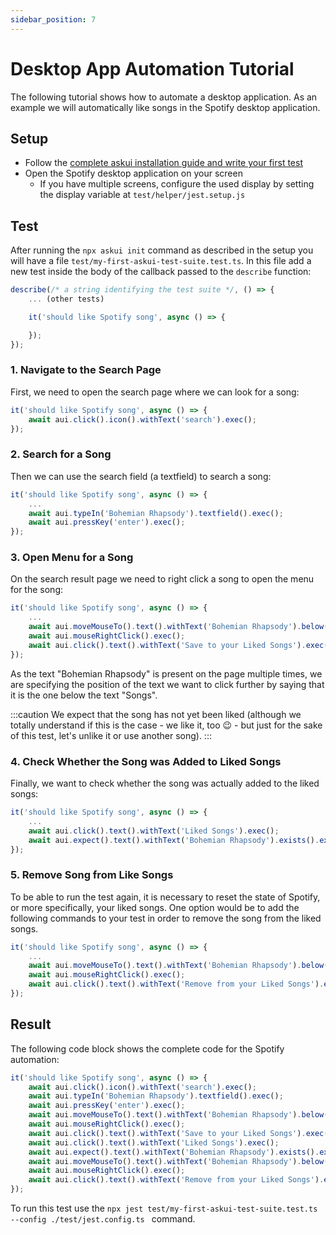 ```yaml
---
sidebar_position: 7
---
```


# Desktop App Automation Tutorial

The following tutorial shows how to automate a desktop application. As an example we will automatically like songs in the Spotify desktop application.

## Setup

* Follow the <a href="../Getting%20Started/getting-started" target="_blank">complete askui installation guide and write your first test</a>
* Open the Spotify desktop application on your screen
  * If you have multiple screens, configure the used display by setting the display variable at `test/helper/jest.setup.js`

## Test

After running the `npx askui init` command as described in the setup you will have a file `test/my-first-askui-test-suite.test.ts`. In this file add a new test inside the body of the callback passed to the `describe` function:

```ts
describe(/* a string identifying the test suite */, () => {
    ... (other tests)

    it('should like Spotify song', async () => {

    });
});
```

### 1. Navigate to the Search Page

First, we need to open the search page where we can look for a song:

```ts
it('should like Spotify song', async () => {
    await aui.click().icon().withText('search').exec();
});
```

### 2. Search for a Song

Then we can use the search field (a textfield) to search a song:

```ts
it('should like Spotify song', async () => {
    ...
    await aui.typeIn('Bohemian Rhapsody').textfield().exec();
    await aui.pressKey('enter').exec();
});
```

### 3. Open Menu for a Song

On the search result page we need to right click a song to open the menu for the song:

```ts
it('should like Spotify song', async () => {
    ...
    await aui.moveMouseTo().text().withText('Bohemian Rhapsody').below().text().withText('Songs').exec();
    await aui.mouseRightClick().exec();
    await aui.click().text().withText('Save to your Liked Songs').exec();
});
```

As the text "Bohemian Rhapsody" is present on the page multiple times, we are specifying the position of the text we want to click further by saying that it is the one below the text "Songs".

:::caution
We expect that the song has not yet been liked (although we totally understand if this is the case - we like it, too 😉 - but just for the sake of this test, let's unlike it or use another song).
:::

### 4. Check Whether the Song was Added to Liked Songs

Finally, we want to check whether the song was actually added to the liked songs:

```ts
it('should like Spotify song', async () => {
    ...
    await aui.click().text().withText('Liked Songs').exec();
    await aui.expect().text().withText('Bohemian Rhapsody').exists().exec();
});
```

### 5. Remove Song from Like Songs

To be able to run the test again, it is necessary to reset the state of Spotify, or more specifically, your liked songs. One option would be to add the following commands to your test in order to remove the song from the liked songs.

```ts
it('should like Spotify song', async () => {
    ...
    await aui.moveMouseTo().text().withText('Bohemian Rhapsody').below().text().withText('Title').exec();
    await aui.mouseRightClick().exec();
    await aui.click().text().withText('Remove from your Liked Songs').exec();
});
```

## Result

The following code block shows the complete code for the Spotify automation:

```ts
it('should like Spotify song', async () => {
    await aui.click().icon().withText('search').exec();
    await aui.typeIn('Bohemian Rhapsody').textfield().exec();
    await aui.pressKey('enter').exec();
    await aui.moveMouseTo().text().withText('Bohemian Rhapsody').below().text().withText('Songs').exec();
    await aui.mouseRightClick().exec();
    await aui.click().text().withText('Save to your Liked Songs').exec();
    await aui.click().text().withText('Liked Songs').exec();
    await aui.expect().text().withText('Bohemian Rhapsody').exists().exec();
    await aui.moveMouseTo().text().withText('Bohemian Rhapsody').below().text().withText('Title').exec();
    await aui.mouseRightClick().exec();
    await aui.click().text().withText('Remove from your Liked Songs').exec();
});
```

To run this test use the `npx jest test/my-first-askui-test-suite.test.ts --config ./test/jest.config.ts ` command.
